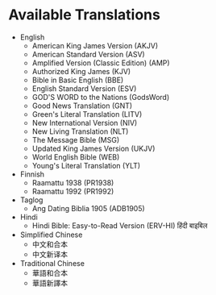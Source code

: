 Available Translations
======================
* English
  * American King James Version (AKJV)
  * American Standard Version (ASV)
  * Amplified Version (Classic Edition) (AMP)
  * Authorized King James (KJV)
  * Bible in Basic English (BBE)
  * English Standard Version (ESV)
  * GOD'S WORD to the Nations (GodsWord)
  * Good News Translation (GNT)
  * Green's Literal Translation (LITV)
  * New International Version (NIV)
  * New Living Translation (NLT)
  * The Message Bible (MSG)
  * Updated King James Version (UKJV)
  * World English Bible (WEB)
  * Young's Literal Translation (YLT)
* Finnish
  * Raamattu 1938 (PR1938)
  * Raamattu 1992 (PR1992)
* Taglog
  * Ang Dating Biblia 1905 (ADB1905)
* Hindi
  * Hindi Bible: Easy-to-Read Version (ERV-HI) हिंदी बाइबिल
* Simplified Chinese
  * 中文和合本
  * 中文新译本
* Traditional Chinese
  * 華語和合本
  * 華語新譯本
